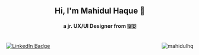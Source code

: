 <h2 align="center">Hi, I'm Mahidul Haque 👋</h2>

<h4 align="center">a jr. UX/UI Designer from 🇧🇩 </h4>
<br/>

 <div id="badges">
   <a href="https://www.linkedin.com/in/mahidulhq/">
      <img src="https://img.shields.io/badge/LinkedIn-%230077B5.svg?style=for-the-badge&logo=linkedin&logoColor=white" alt="LinkedIn Badge"/>
   </a>

   <img  align="right" src="https://komarev.com/ghpvc/?username=mahidulhq&label=Profile%20views&color=blue&style=for-the-badge" alt="mahidulhq" />
</div>

